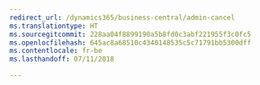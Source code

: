 ```yaml
---
redirect_url: /dynamics365/business-central/admin-cancel
ms.translationtype: HT
ms.sourcegitcommit: 228aa04f8899190a5b8fd0c3abf221955f3c0fc5
ms.openlocfilehash: 645ac8a68510c4340148535c5c71791bb5300dff
ms.contentlocale: fr-be
ms.lasthandoff: 07/11/2018

---
```


